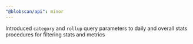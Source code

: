 ```yaml
---
"@blobscan/api": minor
---
```


Introduced `category` and `rollup` query parameters to daily and overall stats procedures for filtering stats and metrics
